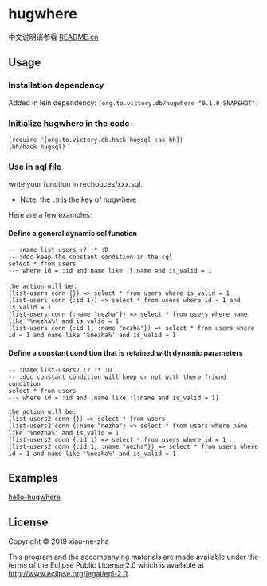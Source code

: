 # hugwhere
中文说明请参看 [README.cn](https://github.com/xiao-ne-zha/hugwhere/blob/master/README.cn.md)

## Usage

### Installation dependency

Added in lein dependency:
`[org.to.victory.db/hugwhere "0.1.0-SNAPSHOT"]`

### Initialize hugwhere in the code

    (require '[org.to.victory.db.hack-hugsql :as hh])
    (hh/hack-hugsql)

### Use in sql file
write your function in rechouces/xxx.sql.
  * Note: the `:D` is the key of hugwhere

Here are a few examples:

#### Define a general dynamic sql function

    -- :name list-users :? :* :D
    -- :doc keep the constant condition in the sql
    select * from users
    --~ where id = :id and name like :l:name and is_valid = 1

    the action will be：
    (list-users conn {}) => select * from users where is_valid = 1
    (list-users conn {:id 1}) => select * from users where id = 1 and is_valid = 1
    (list-users conn {:name "nezha"}) => select * from users where name like '%nezha%' and is_valid = 1
    (list-users conn {:id 1, :name "nezha"}) => select * from users where id = 1 and name like '%nezha%' and is_valid = 1

#### Define a constant condition that is retained with dynamic parameters

    -- :name list-users2 :? :* :D
    -- :doc constant condition will keep or not with there friend condition
    select * from users
    --~ where id = :id and [name like :l:name and is_valid = 1]

    the action will be:
    (list-users2 conn {}) => select * from users
    (list-users2 conn {:name "nezha"} => select * from users where name like '%nezha%' and is_valid = 1
    (list-users2 conn {:id 1} => select * from users where id = 1
    (list-users2 conn {:id 1, :name "nezha"}) => select * from users where id = 1 and name like '%nezha%' and is_valid = 1

## Examples

[hello-hugwhere](https://github.com/xiao-ne-zha/hugwhere/tree/master/examples/hello-hugwhere)

## License

Copyright © 2019 xiao-ne-zha

This program and the accompanying materials are made available under the
terms of the Eclipse Public License 2.0 which is available at
http://www.eclipse.org/legal/epl-2.0.
